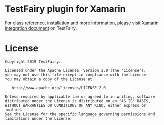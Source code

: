 # TestFairy plugin for Xamarin

For class reference, installation and more information, please visit 
[Xamarin integration document](http://docs.testfairy.com/Platforms/Xamarin.html) on TestFairy.

License
=======

    Copyright 2019 TestFairy.

    Licensed under the Apache License, Version 2.0 (the "License");
    you may not use this file except in compliance with the License.
    You may obtain a copy of the License at

       http://www.apache.org/licenses/LICENSE-2.0

    Unless required by applicable law or agreed to in writing, software
    distributed under the License is distributed on an "AS IS" BASIS,
    WITHOUT WARRANTIES OR CONDITIONS OF ANY KIND, either express or implied.
    See the License for the specific language governing permissions and
    limitations under the License.
